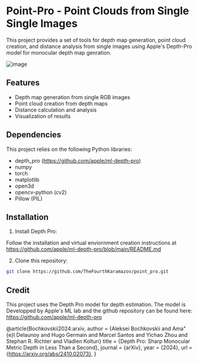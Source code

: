 # Point-Pro - Point Clouds from Single Single Images

This project provides a set of tools for depth map generation, point cloud creation, and distance analysis from single images using Apple's Depth-Pro model for monocular depth map genration.

![image](https://github.com/user-attachments/assets/1ea2b7a8-f3cb-405c-9bd4-f82b8e223834)


## Features

- Depth map generation from single RGB images
- Point cloud creation from depth maps
- Distance calculation and analysis
- Visualization of results

## Dependencies

This project relies on the following Python libraries:

- depth_pro (https://github.com/apple/ml-depth-pro)
- numpy
- torch
- matplotlib
- open3d
- opencv-python (cv2)
- Pillow (PIL)

## Installation

1. Install Depth Pro:

Follow the installation and virtual enviornment creation instructions at https://github.com/apple/ml-depth-pro/blob/main/README.md

2. Clone this repository:

```bash 
git clone https://github.com/TheFourthKaramazov/point_pro.git
```

## Credit

This project uses the Depth Pro model for depth estimation. The model is Developped by Apple's ML lab and the github repository can be found here:
https://github.com/apple/ml-depth-pro


@article{Bochkovskii2024:arxiv,
  author     = {Aleksei Bochkovskii and Ama\"{e}l Delaunoy and Hugo Germain and Marcel Santos and
               Yichao Zhou and Stephan R. Richter and Vladlen Koltun}
  title      = {Depth Pro: Sharp Monocular Metric Depth in Less Than a Second},
  journal    = {arXiv},
  year       = {2024},
  url        = {https://arxiv.org/abs/2410.02073},
}
